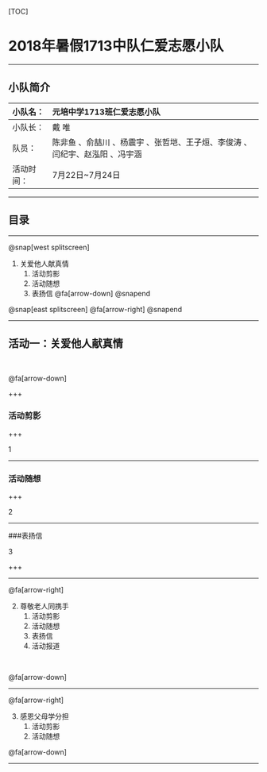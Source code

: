 [TOC]


# 2018年暑假1713中队仁爱志愿小队
---

## 小队简介

| 小队名：  | 元培中学1713班仁爱志愿小队                                   |
| :--------- | :----------------------------------------------------------- |
| 小队长：   | 戴 唯                                                        |
| 队员：     | 陈非鱼 、俞喆川 、杨震宇 、张哲垲、王子烜、李俊涛 、闫纪宇、赵泓阳 、冯宇涵 |
| 活动时间：| 7月22日~7月24日                                              |

---

## 目录

---

@snap[west splitscreen]
1. 关爱他人献真情
   1. 活动剪影
   2. 活动随想			
   3. 表扬信
@fa[arrow-down]
@snapend

@snap[east splitscreen]
@fa[arrow-right]
@snapend

---

## 活动一：关爱他人献真情  

<br>

@fa[arrow-down]

+++

### 活动剪影

+++

1

---

### 活动随想

+++

2

---

###表扬信

3

+++

---

@fa[arrow-right]

2. 尊敬老人同携手
   1. 活动剪影
   2. 活动随想
   3. 表扬信
   4. 活动报道

<br>

@fa[arrow-down]

---

@fa[arrow-right]

3. 感恩父母学分担 	
   1. 活动剪影
   2. 活动随想

@fa[arrow-down]

---

